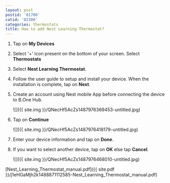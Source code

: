 ```yaml
---
layout: post
postid: '01700'
catid: '02300'
categories: thermostats
title: How to add Nest Learning Thermostat?
---
```


1. Tap on **My Devices**

2. Select '+' icon present on the bottom of your screen. Select **Thermostats**

3. Select **Nest Learning Thermostat**.

4. Follow the user guide to setup and install your device. When the installation is complete, tap on **Next**.

5. Create an account using Nest mobile App before connecting the device to B.One Hub.

    ![]({{ site.img }}/QNecHf5AcZs1487976369453-untitled.jpg)

6. Tap on **Continue**

    ![]({{ site.img }}/QNecHf5AcZs1487976418179-untitled.jpg)

7. Enter your device information and tap on **Done**.

8. If you want to select another device, tap on **OK** else tap **Cancel**.

    ![]({{ site.img }}/QNecHf5AcZs1487976468010-untitled.jpg)

[Nest_Learning_Thermostat_manual.pdf]({{ site.pdf }}/j1eHGaMjh2k1488871112585-Nest_Learning_Thermostat_manual.pdf)